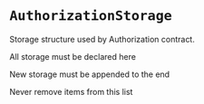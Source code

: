 # `AuthorizationStorage`

Storage structure used by Authorization contract.

All storage must be declared here

New storage must be appended to the end

Never remove items from this list
